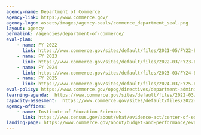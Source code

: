 ```yaml
---
agency-name: Department of Commerce
agency-link: https://www.commerce.gov/
agency-logo: assets/images/agency-seals/commerce_department_seal.png
layout: agency
permalink: /agencies/department-of-commerce/
eval-plan:
    - name: FY 2022
      link: https://www.commerce.gov/sites/default/files/2021-05/FY22-Evaluation-Plan-052421.pdf
    - name: FY 2023
      link: https://www.commerce.gov/sites/default/files/2022-03/FY23-Evaluation-Plan.pdf
    - name: FY 2024
      link: https://www.commerce.gov/sites/default/files/2023-03/FY24-Evaluation-Plan.pdf
    - name: FY 2025
      link: https://www.commerce.gov/sites/default/files/2024-03/FY25-Evaluation-Plan.pdf
eval-policy: https://www.commerce.gov/opog/directives/department-administrative-orders/program-evaluation
learning-agenda:  https://www.commerce.gov/sites/default/files/2022-03/DOC-Learning-Agenda-2022%E2%80%932026.pdf
capacity-assesment:  https://www.commerce.gov/sites/default/files/2022-03/Capacity-Assessment.pdf
agency-offices: 
    - name: Institute of Education Sciences
      link: https://www.census.gov/about/what/evidence-act/center-of-excellence.html
landing-page: https://www.commerce.gov/about/budget-and-performance/evaluation
---
```

